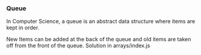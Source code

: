 ### Queue
In Computer Science, a queue is an abstract data structure where items are kept in order. 

New Items can be added at the back of the queue and old items are taken off from the front of the queue.
Solution in arrays/index.js 